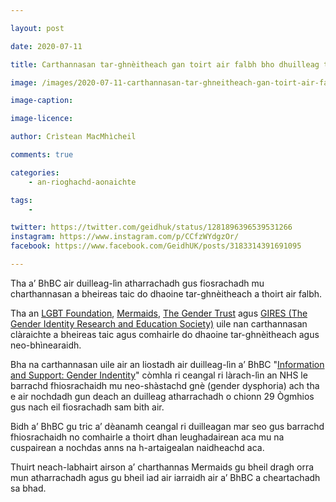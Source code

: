 ```yaml
---

layout: post

date: 2020-07-11

title: Carthannasan tar-ghnèitheach gan toirt air falbh bho dhuilleag taic a’ BhBC

image: /images/2020-07-11-carthannasan-tar-ghneitheach-gan-toirt-air-falbh-bho-dhuilleag-taic-a-bhbc.JPG

image-caption:

image-licence:

author: Crìstean MacMhìcheil

comments: true

categories:
    - an-rioghachd-aonaichte

tags:
    - 

twitter: https://twitter.com/geidhuk/status/1281896396539531266
instagram: https://www.instagram.com/p/CCfzWYdgzOr/
facebook: https://www.facebook.com/GeidhUK/posts/3183314391691095

---
```


Tha a’ BhBC air duilleag-lìn atharrachadh gus fiosrachadh mu charthannasan a bheireas taic do dhaoine tar-ghnèitheach a thoirt air falbh.

<!--more-->

Tha an [LGBT Foundation](https://lgbt.foundation), [Mermaids](https://mermaidsuk.org.uk), [The Gender Trust](http://www.gendertrust.org.uk) agus [GIRES (The Gender Identity Research and Education Society)](https://www.gires.org.uk) uile nan carthannasan clàraichte a bheireas taic agus comhairle do dhaoine tar-ghnèitheach agus neo-bhìnearaidh.

Bha na carthannasan uile air an liostadh air duilleag-lìn a’ BhBC "[Information and Support: Gender Indentity](https://www.bbc.co.uk/programmes/articles/5zvRZW3yRHjqczdwd0gv3S0/information-and-support-gender-identity)" còmhla ri ceangal ri làrach-lìn an NHS le barrachd fhiosrachaidh mu neo-shàstachd gnè (gender dysphoria) ach tha e air nochdadh gun deach an duilleag atharrachadh o chionn 29 Ògmhios gus nach eil fiosrachadh sam bith air.

Bidh a’ BhBC gu tric a’ dèanamh ceangal ri duilleagan mar seo gus barrachd fhiosrachaidh no comhairle a thoirt dhan leughadairean aca mu na cuspairean a nochdas anns na h-artaigealan naidheachd aca.

Thuirt neach-labhairt airson a’ charthannas Mermaids gu bheil dragh orra mun atharrachadh agus gu bheil iad air iarraidh air a’ BhBC a cheartachadh sa bhad.